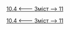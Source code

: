 [10.4 <--- ](10_4.md) [   Зміст   ](README.md) [--> 11](11.md)



[10.4 <--- ](10_4.md) [   Зміст   ](README.md) [--> 11](11.md)